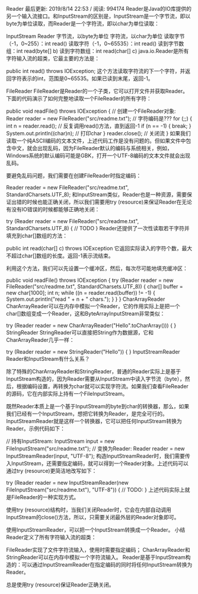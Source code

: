 Reader
最后更新: 2019/8/14 22:53 / 阅读: 994174
Reader是Java的IO库提供的另一个输入流接口。和InputStream的区别是，InputStream是一个字节流，即以byte为单位读取，而Reader是一个字符流，即以char为单位读取：

InputStream	Reader
字节流，以byte为单位	字符流，以char为单位
读取字节（-1，0~255）：int read()	读取字符（-1，0~65535）：int read()
读到字节数组：int read(byte[] b)	读到字符数组：int read(char[] c)
java.io.Reader是所有字符输入流的超类，它最主要的方法是：

public int read() throws IOException;
这个方法读取字符流的下一个字符，并返回字符表示的int，范围是0~65535。如果已读到末尾，返回-1。

FileReader
FileReader是Reader的一个子类，它可以打开文件并获取Reader。下面的代码演示了如何完整地读取一个FileReader的所有字符：

public void readFile() throws IOException {
    // 创建一个FileReader对象:
    Reader reader = new FileReader("src/readme.txt"); // 字符编码是???
    for (;;) {
        int n = reader.read(); // 反复调用read()方法，直到返回-1
        if (n == -1) {
            break;
        }
        System.out.println((char)n); // 打印char
    }
    reader.close(); // 关闭流
}
如果我们读取一个纯ASCII编码的文本文件，上述代码工作是没有问题的。但如果文件中包含中文，就会出现乱码，因为FileReader默认的编码与系统相关，例如，Windows系统的默认编码可能是GBK，打开一个UTF-8编码的文本文件就会出现乱码。

要避免乱码问题，我们需要在创建FileReader时指定编码：

Reader reader = new FileReader("src/readme.txt", StandardCharsets.UTF_8);
和InputStream类似，Reader也是一种资源，需要保证出错的时候也能正确关闭，所以我们需要用try (resource)来保证Reader在无论有没有IO错误的时候都能够正确地关闭：

try (Reader reader = new FileReader("src/readme.txt", StandardCharsets.UTF_8) {
    // TODO
}
Reader还提供了一次性读取若干字符并填充到char[]数组的方法：

public int read(char[] c) throws IOException
它返回实际读入的字符个数，最大不超过char[]数组的长度。返回-1表示流结束。

利用这个方法，我们可以先设置一个缓冲区，然后，每次尽可能地填充缓冲区：

public void readFile() throws IOException {
    try (Reader reader = new FileReader("src/readme.txt", StandardCharsets.UTF_8)) {
        char[] buffer = new char[1000];
        int n;
        while ((n = reader.read(buffer)) != -1) {
            System.out.println("read " + n + " chars.");
        }
    }
}
CharArrayReader
CharArrayReader可以在内存中模拟一个Reader，它的作用实际上是把一个char[]数组变成一个Reader，这和ByteArrayInputStream非常类似：

try (Reader reader = new CharArrayReader("Hello".toCharArray())) {
}
StringReader
StringReader可以直接把String作为数据源，它和CharArrayReader几乎一样：

try (Reader reader = new StringReader("Hello")) {
}
InputStreamReader
Reader和InputStream有什么关系？

除了特殊的CharArrayReader和StringReader，普通的Reader实际上是基于InputStream构造的，因为Reader需要从InputStream中读入字节流（byte），然后，根据编码设置，再转换为char就可以实现字符流。如果我们查看FileReader的源码，它在内部实际上持有一个FileInputStream。

既然Reader本质上是一个基于InputStream的byte到char的转换器，那么，如果我们已经有一个InputStream，想把它转换为Reader，是完全可行的。InputStreamReader就是这样一个转换器，它可以把任何InputStream转换为Reader。示例代码如下：

// 持有InputStream:
InputStream input = new FileInputStream("src/readme.txt");
// 变换为Reader:
Reader reader = new InputStreamReader(input, "UTF-8");
构造InputStreamReader时，我们需要传入InputStream，还需要指定编码，就可以得到一个Reader对象。上述代码可以通过try (resource)更简洁地改写如下：

try (Reader reader = new InputStreamReader(new FileInputStream("src/readme.txt"), "UTF-8")) {
    // TODO:
}
上述代码实际上就是FileReader的一种实现方式。

使用try (resource)结构时，当我们关闭Reader时，它会在内部自动调用InputStream的close()方法，所以，只需要关闭最外层的Reader对象即可。

 使用InputStreamReader，可以把一个InputStream转换成一个Reader。
小结
Reader定义了所有字符输入流的超类：

FileReader实现了文件字符流输入，使用时需要指定编码；
CharArrayReader和StringReader可以在内存中模拟一个字符流输入。
Reader是基于InputStream构造的：可以通过InputStreamReader在指定编码的同时将任何InputStream转换为Reader。

总是使用try (resource)保证Reader正确关闭。